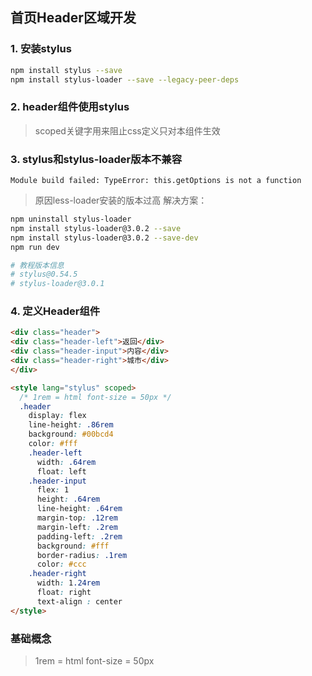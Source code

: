 ## 首页Header区域开发

### 1. 安装stylus
```sh
npm install stylus --save
npm install stylus-loader --save --legacy-peer-deps
```


### 2. header组件使用stylus
> scoped关键字用来阻止css定义只对本组件生效


### 3. stylus和stylus-loader版本不兼容
`Module build failed: TypeError: this.getOptions is not a function`

> 原因less-loader安装的版本过高 解决方案：
```sh
npm uninstall stylus-loader
npm install stylus-loader@3.0.2 --save
npm install stylus-loader@3.0.2 --save-dev
npm run dev

# 教程版本信息
# stylus@0.54.5
# stylus-loader@3.0.1
```


### 4. 定义Header组件

```html
<div class="header">
<div class="header-left">返回</div>
<div class="header-input">内容</div>
<div class="header-right">城市</div>
</div>

<style lang="stylus" scoped>
  /* 1rem = html font-size = 50px */
  .header
    display: flex
    line-height: .86rem
    background: #00bcd4
    color: #fff
    .header-left
      width: .64rem
      float: left
    .header-input
      flex: 1
      height: .64rem
      line-height: .64rem
      margin-top: .12rem
      margin-left: .2rem
      padding-left: .2rem
      background: #fff
      border-radius: .1rem
      color: #ccc
    .header-right
      width: 1.24rem
      float: right
      text-align : center
</style>
```

### 基础概念
> 1rem = html font-size = 50px
